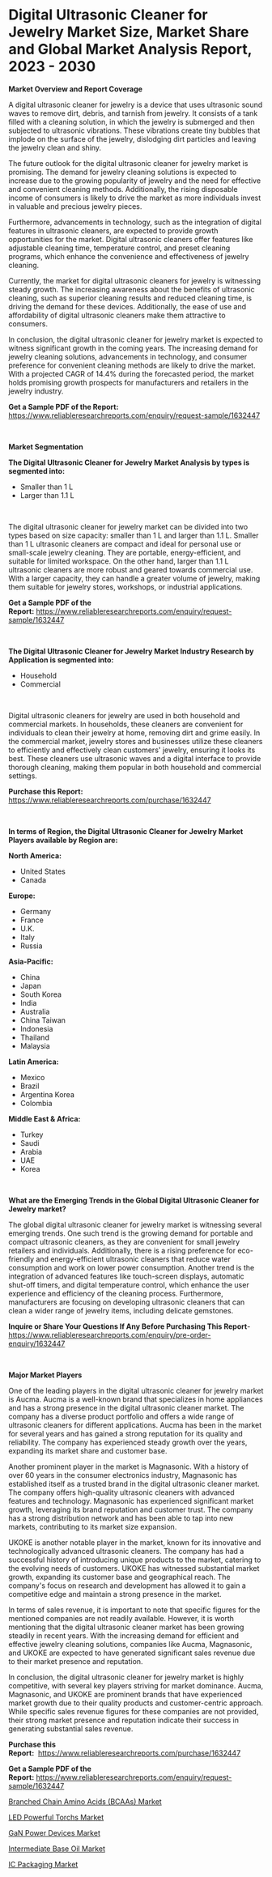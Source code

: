 <p><h1>Digital Ultrasonic Cleaner for Jewelry Market Size, Market Share and Global Market Analysis Report, 2023 - 2030</h1></p><p><strong>Market Overview and Report Coverage</strong></p>
<p><p>A digital ultrasonic cleaner for jewelry is a device that uses ultrasonic sound waves to remove dirt, debris, and tarnish from jewelry. It consists of a tank filled with a cleaning solution, in which the jewelry is submerged and then subjected to ultrasonic vibrations. These vibrations create tiny bubbles that implode on the surface of the jewelry, dislodging dirt particles and leaving the jewelry clean and shiny.</p><p>The future outlook for the digital ultrasonic cleaner for jewelry market is promising. The demand for jewelry cleaning solutions is expected to increase due to the growing popularity of jewelry and the need for effective and convenient cleaning methods. Additionally, the rising disposable income of consumers is likely to drive the market as more individuals invest in valuable and precious jewelry pieces.</p><p>Furthermore, advancements in technology, such as the integration of digital features in ultrasonic cleaners, are expected to provide growth opportunities for the market. Digital ultrasonic cleaners offer features like adjustable cleaning time, temperature control, and preset cleaning programs, which enhance the convenience and effectiveness of jewelry cleaning.</p><p>Currently, the market for digital ultrasonic cleaners for jewelry is witnessing steady growth. The increasing awareness about the benefits of ultrasonic cleaning, such as superior cleaning results and reduced cleaning time, is driving the demand for these devices. Additionally, the ease of use and affordability of digital ultrasonic cleaners make them attractive to consumers.</p><p>In conclusion, the digital ultrasonic cleaner for jewelry market is expected to witness significant growth in the coming years. The increasing demand for jewelry cleaning solutions, advancements in technology, and consumer preference for convenient cleaning methods are likely to drive the market. With a projected CAGR of 14.4% during the forecasted period, the market holds promising growth prospects for manufacturers and retailers in the jewelry industry.</p></p>
<p><strong>Get a Sample PDF of the Report:</strong> <a href="https://www.reliableresearchreports.com/enquiry/request-sample/1632447">https://www.reliableresearchreports.com/enquiry/request-sample/1632447</a></p>
<p>&nbsp;</p>
<p><strong>Market Segmentation</strong></p>
<p><strong>The Digital Ultrasonic Cleaner for Jewelry Market Analysis by types is segmented into:</strong></p>
<p><ul><li>Smaller than 1 L</li><li>Larger than 1.1 L</li></ul></p>
<p>&nbsp;</p>
<p><p>The digital ultrasonic cleaner for jewelry market can be divided into two types based on size capacity: smaller than 1 L and larger than 1.1 L. Smaller than 1 L ultrasonic cleaners are compact and ideal for personal use or small-scale jewelry cleaning. They are portable, energy-efficient, and suitable for limited workspace. On the other hand, larger than 1.1 L ultrasonic cleaners are more robust and geared towards commercial use. With a larger capacity, they can handle a greater volume of jewelry, making them suitable for jewelry stores, workshops, or industrial applications.</p></p>
<p><strong>Get a Sample PDF of the Report:</strong>&nbsp;<a href="https://www.reliableresearchreports.com/enquiry/request-sample/1632447">https://www.reliableresearchreports.com/enquiry/request-sample/1632447</a></p>
<p>&nbsp;</p>
<p><strong>The Digital Ultrasonic Cleaner for Jewelry Market Industry Research by Application is segmented into:</strong></p>
<p><ul><li>Household</li><li>Commercial</li></ul></p>
<p>&nbsp;</p>
<p><p>Digital ultrasonic cleaners for jewelry are used in both household and commercial markets. In households, these cleaners are convenient for individuals to clean their jewelry at home, removing dirt and grime easily. In the commercial market, jewelry stores and businesses utilize these cleaners to efficiently and effectively clean customers' jewelry, ensuring it looks its best. These cleaners use ultrasonic waves and a digital interface to provide thorough cleaning, making them popular in both household and commercial settings.</p></p>
<p><strong>Purchase this Report:</strong>&nbsp; <a href="https://www.reliableresearchreports.com/purchase/1632447">https://www.reliableresearchreports.com/purchase/1632447</a></p>
<p>&nbsp;</p>
<p><strong>In terms of Region, the Digital Ultrasonic Cleaner for Jewelry Market Players available by Region are:</strong></p>
<p>
    <p> <strong> North America: </strong>
        <ul>
            <li>United States</li>
            <li>Canada</li>
        </ul>
        </p> 
    <p> <strong> Europe: </strong>
        <ul>
            <li>Germany</li>
            <li>France</li>
            <li>U.K.</li>
            <li>Italy</li>
            <li>Russia</li>
        </ul>
        </p> 
    <p> <strong> Asia-Pacific: </strong>
        <ul>
            <li>China</li>
            <li>Japan</li>
            <li>South Korea</li>
            <li>India</li>
            <li>Australia</li>
            <li>China Taiwan</li>
            <li>Indonesia</li>
            <li>Thailand</li>
            <li>Malaysia</li>
        </ul>
        </p> 
    <p> <strong> Latin America: </strong>
        <ul>
            <li>Mexico</li>
            <li>Brazil</li>
            <li>Argentina Korea</li>
            <li>Colombia</li>
        </ul>
        </p> 
    <p> <strong> Middle East & Africa: </strong>
        <ul>
            <li>Turkey</li>
            <li>Saudi</li>
            <li>Arabia</li>
            <li>UAE</li>
            <li>Korea</li>
        </ul>
    </p>
    </p>
<p>&nbsp;</p>
<p><strong>What are the Emerging Trends in the Global Digital Ultrasonic Cleaner for Jewelry market?</strong></p>
<p><p>The global digital ultrasonic cleaner for jewelry market is witnessing several emerging trends. One such trend is the growing demand for portable and compact ultrasonic cleaners, as they are convenient for small jewelry retailers and individuals. Additionally, there is a rising preference for eco-friendly and energy-efficient ultrasonic cleaners that reduce water consumption and work on lower power consumption. Another trend is the integration of advanced features like touch-screen displays, automatic shut-off timers, and digital temperature control, which enhance the user experience and efficiency of the cleaning process. Furthermore, manufacturers are focusing on developing ultrasonic cleaners that can clean a wider range of jewelry items, including delicate gemstones.</p></p>
<p><strong>Inquire or Share Your Questions If Any Before Purchasing This Report</strong>- <a href="https://www.reliableresearchreports.com/enquiry/pre-order-enquiry/1632447">https://www.reliableresearchreports.com/enquiry/pre-order-enquiry/1632447</a></p>
<p>&nbsp;</p>
<p><strong>Major Market Players</strong></p>
<p><p>One of the leading players in the digital ultrasonic cleaner for jewelry market is Aucma. Aucma is a well-known brand that specializes in home appliances and has a strong presence in the digital ultrasonic cleaner market. The company has a diverse product portfolio and offers a wide range of ultrasonic cleaners for different applications. Aucma has been in the market for several years and has gained a strong reputation for its quality and reliability. The company has experienced steady growth over the years, expanding its market share and customer base.</p><p>Another prominent player in the market is Magnasonic. With a history of over 60 years in the consumer electronics industry, Magnasonic has established itself as a trusted brand in the digital ultrasonic cleaner market. The company offers high-quality ultrasonic cleaners with advanced features and technology. Magnasonic has experienced significant market growth, leveraging its brand reputation and customer trust. The company has a strong distribution network and has been able to tap into new markets, contributing to its market size expansion.</p><p>UKOKE is another notable player in the market, known for its innovative and technologically advanced ultrasonic cleaners. The company has had a successful history of introducing unique products to the market, catering to the evolving needs of customers. UKOKE has witnessed substantial market growth, expanding its customer base and geographical reach. The company's focus on research and development has allowed it to gain a competitive edge and maintain a strong presence in the market.</p><p>In terms of sales revenue, it is important to note that specific figures for the mentioned companies are not readily available. However, it is worth mentioning that the digital ultrasonic cleaner market has been growing steadily in recent years. With the increasing demand for efficient and effective jewelry cleaning solutions, companies like Aucma, Magnasonic, and UKOKE are expected to have generated significant sales revenue due to their market presence and reputation.</p><p>In conclusion, the digital ultrasonic cleaner for jewelry market is highly competitive, with several key players striving for market dominance. Aucma, Magnasonic, and UKOKE are prominent brands that have experienced market growth due to their quality products and customer-centric approach. While specific sales revenue figures for these companies are not provided, their strong market presence and reputation indicate their success in generating substantial sales revenue.</p></p>
<p><strong>Purchase this Report:</strong>&nbsp;&nbsp;<a href="https://www.reliableresearchreports.com/purchase/1632447">https://www.reliableresearchreports.com/purchase/1632447</a></p>
<p></p>
<p><strong>Get a Sample PDF of the Report:</strong>&nbsp;<a href="https://www.reliableresearchreports.com/enquiry/request-sample/1632447">https://www.reliableresearchreports.com/enquiry/request-sample/1632447</a></p>
<p><p><a href="https://medium.com/@reportprime03/decoding-branched-chain-amino-acids-bcaas-market-metrics-market-share-trends-and-growth-727865bba96d">Branched Chain Amino Acids (BCAAs) Market</a></p><p><a href="https://github.com/Paul14Anderson63/Market-Research-Report-List-1/blob/main/led-powerful-torchs-market.md">LED Powerful Torchs Market</a></p><p><a href="https://www.linkedin.com/pulse/decoding-gan-power-devices-market-deep-dive-latest-trends-nlhbf/">GaN Power Devices Market</a></p><p><a href="https://medium.com/@reportprime01/intermediate-base-oil-market-size-reveals-the-best-marketing-channels-in-global-industry-7469e703e3a2">Intermediate Base Oil Market</a></p><p><a href="https://www.linkedin.com/pulse/ic-packaging-market-challenges-opportunities-growth-drivers-footf/">IC Packaging Market</a></p></p>